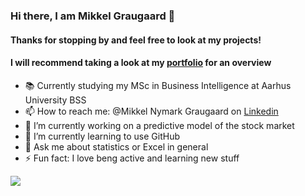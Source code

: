### Hi there, I am Mikkel Graugaard 👋
#### Thanks for stopping by and feel free to look at my projects!
#### I will recommend taking a look at my [portfolio](https://mikkelgraugaard.github.io/Portfolio/) for an overview

- :books: Currently studying my MSc in Business Intelligence at Aarhus University BSS
- 📫 How to reach me: @Mikkel Nymark Graugaard on [Linkedin](https://www.linkedin.com/in/mikkel-nymark-graugaard-b50aa3127/) 
- 🔭 I’m currently working on a predictive model of the stock market 
- 🌱 I’m currently learning to use GitHub
- 💬 Ask me about statistics or Excel in general
- ⚡ Fun fact: I love beng active and learning new stuff

<img src="https://github-readme-stats.vercel.app/api?username=MikkelGraugaard&&show_icons=true&title_color=ffffff&icon_color=bb2acf&text_color=daf7dc&bg_color=191919">
